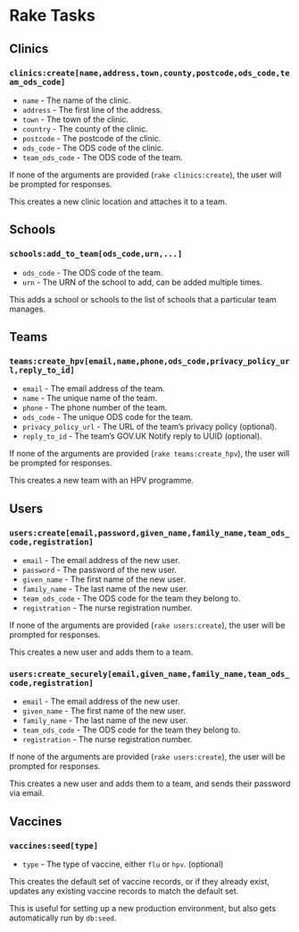 # Rake Tasks

## Clinics

### `clinics:create[name,address,town,county,postcode,ods_code,team_ods_code]`

- `name` - The name of the clinic.
- `address` - The first line of the address.
- `town` - The town of the clinic.
- `country` - The county of the clinic.
- `postcode` - The postcode of the clinic.
- `ods_code` - The ODS code of the clinic.
- `team_ods_code` - The ODS code of the team.

If none of the arguments are provided (`rake clinics:create`), the user will be prompted for responses.

This creates a new clinic location and attaches it to a team.

## Schools

### `schools:add_to_team[ods_code,urn,...]`

- `ods_code` - The ODS code of the team.
- `urn` - The URN of the school to add, can be added multiple times.

This adds a school or schools to the list of schools that a particular team manages.

## Teams

### `teams:create_hpv[email,name,phone,ods_code,privacy_policy_url,reply_to_id]`

- `email` - The email address of the team.
- `name` - The unique name of the team.
- `phone` - The phone number of the team.
- `ods_code` - The unique ODS code for the team.
- `privacy_policy_url` - The URL of the team’s privacy policy (optional).
- `reply_to_id` - The team’s GOV.UK Notify reply to UUID (optional).

If none of the arguments are provided (`rake teams:create_hpv`), the user will be prompted for responses.

This creates a new team with an HPV programme.

## Users

### `users:create[email,password,given_name,family_name,team_ods_code,registration]`

- `email` - The email address of the new user.
- `password` - The password of the new user.
- `given_name` - The first name of the new user.
- `family_name` - The last name of the new user.
- `team_ods_code` - The ODS code for the team they belong to.
- `registration` - The nurse registration number.

If none of the arguments are provided (`rake users:create`), the user will be prompted for responses.

This creates a new user and adds them to a team.

### `users:create_securely[email,given_name,family_name,team_ods_code,registration]`

- `email` - The email address of the new user.
- `given_name` - The first name of the new user.
- `family_name` - The last name of the new user.
- `team_ods_code` - The ODS code for the team they belong to.
- `registration` - The nurse registration number.

If none of the arguments are provided (`rake users:create`), the user will be prompted for responses.

This creates a new user and adds them to a team, and sends their password via email.

## Vaccines

### `vaccines:seed[type]`

- `type` - The type of vaccine, either `flu` or `hpv`. (optional)

This creates the default set of vaccine records, or if they already exist, updates any existing vaccine records to match the default set.

This is useful for setting up a new production environment, but also gets automatically run by `db:seed`.

